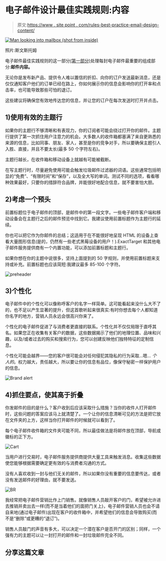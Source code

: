 # 电子邮件设计最佳实践规则:内容

> 原文:[https://www . site point . com/rules-best-practice-email-design-content/](https://www.sitepoint.com/rules-best-practice-email-design-content/)

[![Man looking into mailbox (shot from inside)](../Images/6b89f57f13bd6bb144c1ffac91b46930.png)](https://www.flickr.com/photos/svenstorm/2544106090/)

照片:斯文斯托姆

电子邮件最佳实践规则的这一部分[(第一部分)](https://www.sitepoint.com/best-practice-email/ "SitePoint article - part 1")处理每封电子邮件最重要的组成部分:**邮件内容。**

无论你是发布新产品、提供令人难以置信的折扣、向你的订户发送最新消息，还是仅仅通知客户他们的订单已经在路上，你如何展示你的信息会影响你的打开率和点击率，也可能导致那些可怕的退订。

这些建议将确保您有效地传达您的信息，并让您的订户在每次发送时打开并点击。

## 1)使用有效的主题行

如果你的主题行不够清晰和有表现力，你的订阅者可能会绕过打开你的邮件。主题行提供了第一次抓住用户注意力的机会。大多数人的收件箱都塞满了来自更熟悉的来源的信息，比如同事、朋友、家人，甚至是你的竞争对手，所以要确保主题引人入胜、直接，并且不要太长(最多 50 个字符左右)。

主题行越长，在收件箱和移动设备上就越有可能被截断。

在写主题行时，尽量避免使用可能会触发垃圾邮件过滤器的词语。这些通常包括明显的“免费”、“有限时间”和“保存”，以及全大写的单词。测试不同的选项，看看哪种效果最好，只要你的措辞符合品牌，并能很好地配合信息，就不要害怕大胆。

## 2)考虑一个预头

前置标题位于电子邮件的顶部，是邮件中的第一段文字。一些电子邮件客户端和移动设备会在主题行之后的邮件预览中找到它。我建议使用前置标题作为主题行的延续。

你也可以把它作为你邮件的总结；这适用于在不能很好地呈现 HTML 的设备上查看大量图形信息(是的，仍然有一些老式黑莓设备的用户！).ExactTarget 和其他电子邮件服务提供商有一个内置功能，可以添加前置标题和主题行。

如果你想在你的主题中说很多，坚持上面提到的 50 字规则，并使用前置标题来支持或补充。前置标题也应该简短:我建议最多 85-100 个字符。

![preheader](../Images/48566bdbd685d123d734841ea4775784.png)

## 3)个性化

电子邮件中的个性化可以像称呼客户的名字一样简单。这可能看起来没什么大不了的，也不足以产生显著的提升，但这首歌听起来很真实:有时你想去每个人都知道你名字的地方，营销人员永远会很高兴你来了。

个性化的电子邮件促进了与消费者更直接的联系。个性化并不仅仅局限于直呼其名。如果您正在收集有关客户的数据，这些数据揭示了他们的地理位置、品味和兴趣，以及/或者过去的购买和搜索行为，您可以创建反映他们独特特征的定制信息。

个性化可能会越界——您的客户很可能会对任何侵犯其隐私的行为采取…嗯… *个人的*。权力越大，责任越大，所以要让你的信息有品位，像保守秘密一样保护用户的信息。

![Brand alert](../Images/2b9c319360e4031b8c69a3eb31fca5fa.png)

## 4)抓住要点，使其高于折叠

你发邮件的目的是什么？客户收到后应该采取什么措施？当你的收件人打开邮件时，这些问题的答案应该马上就清楚了。一个让你的信息清晰可见的方法是把它放在文件夹的上方，这样当你打开邮件的时候就可以看到了。

每个电子邮件收件箱的文件夹可能不同，所以最佳做法是将邮件放在顶部，导航或徽标的正下方。

![Cart](../Images/086ee1021f13343ea50c5d03c2f46d17.png)

当用户进行交易时，电子邮件服务提供商提供大量工具来触发消息。收集这些数据使您能够根据需要确定更有效的与消费者沟通的方式。

没有人喜欢收到一封与他们无关的邮件，所以如果你没有重要的信息要传达，或者没有发送邮件的好理由，就不要发送。

![BR](../Images/ac4c724d833228e1f0c71d7aabd09298.png)

我经常把电子邮件营销比作上门销售。就像销售人员敲开客户的门，希望被允许进去推销并卖出去一样(而不是当着他们的面把门关上)，电子邮件营销人员也会不请自来地(通过电子邮件)出现在客户的收件箱中，并希望他们的信息会导致购买(而不是“删除”或更糟的“退订”)。

销售人员敲门的声音有多大，可以决定一个潜在客户是否开门的区别；同样，一个强有力的主题可以让一封打开的邮件和一封垃圾邮件完全不同。

## 分享这篇文章